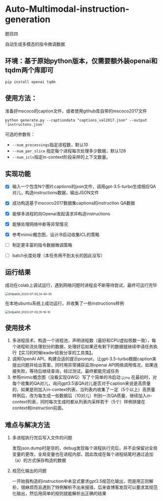 # Auto-Multimodal-instruction-generation

题目四

自动生成多模态的指令微调数据

## 环境：基于原始python版本，仅需要额外装openai和tqdm两个库即可
```shell
pip install openai tqdm
```

## 使用方法：

准备好mscoco的caption文件，或者使用github库自带的mscoco2017文件

```shell
python generate.py --captiondata "captions_val2017.json" --output 'instructons.json'
```

可选的参数有：

* `--num_processings`指定进程数，默认10
* `--num_per_slice` 指定每个进程每次处理多少数据，默认128
* `--num_icls`指定in-context阶段采样的上下文数量。


## 实现功能

- [x] 输入一个包含N个图片captions的json文件，调用gpt-3.5-turbo生成相应QA对儿，构造instructions数据，输出JSON文件
- [x] 成功构造基于mscoco2017数据集captions的instruction QA数据
- [x] 能够多进程的向Openai发起请求并构造instructions

- [x] 能够处理网络中断等异常情况
- [x] 参考mimic概念图，设计冷启动收集ICL的策略
- [ ] 制定更丰富的指令数据微调策略
- [ ] batch长度处理（本任务用不到太长的因此没写）



## 运行结果

成功在colab上调试运行，遇到网络问题时进程会不断等待尝试，最终可运行完毕

<img src="https://cdn.jsdelivr.net/gh/Darren-greenhand/Darren-greenhand-image@main/img/202307051541537.png" alt="Snipaste_2023-07-05_14-40-35" style="zoom:67%;" />

在本地ubuntu系统上成功运行，并收集了一些instructions样例

<img src="https://cdn.jsdelivr.net/gh/Darren-greenhand/Darren-greenhand-image@main/img/202307051541787.jpg" alt="Snipaste_2023-07-05_15-16-10" style="zoom:67%;" />

## 使用技术

1. 多进程技术，构造一个进程池，声明进程数（最好和CPU虚拟核数一致），每个进程轮流处理划分的数据，处理好后如果还有剩下的数据就继续申请任务执行【实习的时候leader给我分享的工具类】。
2. 调用OpenAI API，构建合适的提示prompt，让gpt-3.5-turbo根据caption来提出问题并给出答案，同时用异常捕获监测openai API网络调用情况，如果连接失败，等待后继续查询，经过测试，最终都能完成任务
3. 参照mimic概念图（没看实现QWQ）写了个简单的冷启动
   <img src="https://cdn.jsdelivr.net/gh/Darren-greenhand/Darren-greenhand-image@main/img/202307051549944.png" alt="img" style="zoom:67%;" />
   在最初时，对每个收集的QA对儿，询问gpt3.5该QA对儿是否对于caption来说是高质量的，如果是则加入in-context列表，当列表内收集了一定（5个以上）高质量样例后，改为每生成一些数据后（10对儿）判别一次QA质量，继续加入in-context列表，同时每次生成时都从列表内采样若干（5个）样例拼接在context和instruction前面。



## 难点与解决方法

1. 多进程执行完后写入文件的问题

   发现json.dump时是空的，debug发现每个进程执行完后，并不会保留对全局变量的更改，全局变量也在进程内部，因此改成在每个进程结尾时通过追加（a）的方式保存构造的数据

2. 规范化输出的问题

   一开始我构造的instruction中未显式要求gpt3.5规范化输出，而是用正则解析，很麻烦而且遇到了特例解析不出来报错，后来查博客发现可以要求其规范化输出，然后用简单的规则就能解析出正确的结果





